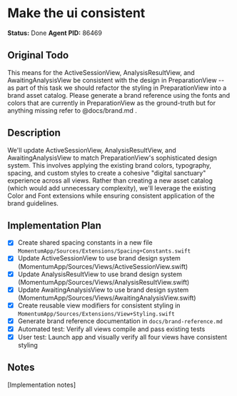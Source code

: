 # Make the ui consistent
**Status:** Done
**Agent PID:** 86469

## Original Todo
This means for the ActiveSessionView, AnalysisResultView, and AwaitingAnalysisView be consistent with the design in PreparationView -- as part of this task we should refactor the styling in PreparationView into a brand asset catalog. Please generate a brand reference using the fonts and colors that are currently in PreparationView as the ground-truth but for anything missing refer to @docs/brand.md .

## Description
We'll update ActiveSessionView, AnalysisResultView, and AwaitingAnalysisView to match PreparationView's sophisticated design system. This involves applying the existing brand colors, typography, spacing, and custom styles to create a cohesive "digital sanctuary" experience across all views. Rather than creating a new asset catalog (which would add unnecessary complexity), we'll leverage the existing Color and Font extensions while ensuring consistent application of the brand guidelines.

## Implementation Plan
- [x] Create shared spacing constants in a new file `MomentumApp/Sources/Extensions/Spacing+Constants.swift`
- [x] Update ActiveSessionView to use brand design system (MomentumApp/Sources/Views/ActiveSessionView.swift)
- [x] Update AnalysisResultView to use brand design system (MomentumApp/Sources/Views/AnalysisResultView.swift)
- [x] Update AwaitingAnalysisView to use brand design system (MomentumApp/Sources/Views/AwaitingAnalysisView.swift)
- [x] Create reusable view modifiers for consistent styling in `MomentumApp/Sources/Extensions/View+Styling.swift`
- [x] Generate brand reference documentation in `docs/brand-reference.md`
- [x] Automated test: Verify all views compile and pass existing tests
- [x] User test: Launch app and visually verify all four views have consistent styling

## Notes
[Implementation notes]